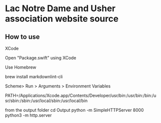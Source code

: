 # Lac Notre Dame and Usher association website source

## How to use

XCode

Open "Package.swift" using XCode

Use Homebrew

brew install markdownlint-cli

Scheme> Run > Arguments > Environment Variables

PATH=/Applications/Xcode.app/Contents/Developer/usr/bin:/usr/bin:/bin:/usr/sbin:/sbin:/usr/local/sbin:/usr/local/bin

from the output folder
 cd Output
 python -m SimpleHTTPServer 8000
 python3 -m http.server
